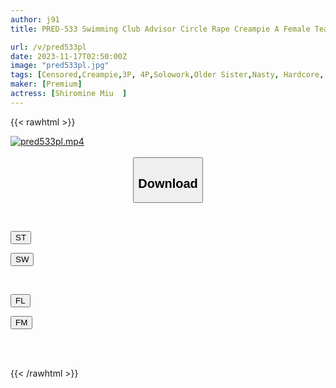 ```yaml
---
author: j91
title: PRED-533 Swimming Club Advisor Circle Rape Creampie A Female Teacher Who Keeps Getting Raped And Cumming By The Male Students Whose Rationality Is Blown Away By The Obscene Big Ass That Penetrates From The Competitive Swimsuit Of The Beautiful Mr. Shiramine, Who Everyone Admires. Shiramine Miu

url: /v/pred533pl
date: 2023-11-17T02:50:00Z
image: "pred533pl.jpg"
tags: [Censored,Creampie,3P, 4P,Solowork,Older Sister,Nasty, Hardcore,(tag-censored)	 ]
maker: [Premium]
actress: [Shiromine Miu  ]
---
```



{{< rawhtml >}}

<div class="video" data-videoid="6jdle6zvakS9Aqk">
    <a href="javascript:;">
        <img src="https://my.j91.asia/v/pred533pl/pred533pl.jpg" width="WIDTH" height="HEIGHT" alt="pred533pl.mp4" loading="lazy">
    </a>
</div>

<script type="text/javascript" src="https://j91.asia/asset/on-demand-st.js"></script>

<br>
  <link rel="stylesheet" href="https://j91.asia/asset/bs5.css">
  
  <center>
  <button class="btn btn-primary" type="button" data-bs-toggle="collapse" data-bs-target=".multi-collapse" aria-expanded="false" aria-controls="multiCollapseExample1 multiCollapseExample2"><h2>Download</h2></button></center>
</p>
<div class="row">
  <div class="col">
    <div class="collapse multi-collapse" id="multiCollapseExample1">
      <div class="card card-body">
	      	      <br>
<div class="buttons">  
<p><a href="https://streamtape.to/v/6jdle6zvakS9Aqk" target="_blank"><button class="btn-hover color-3"><i class="fa fa-download"></i> ST</button></a></p>
<p><a href="https://sfastwish.com/9pvl8w9l63x8" target="_blank"><button class="btn-hover color-2"><i class="fa fa-download"></i> SW</button></a></p></div>
    </div>
  </div>
</div>
  <div class="col">
    <div class="collapse multi-collapse" id="multiCollapseExample2">
      <div class="card card-body">
	      <br>
<div class="buttons">
<p><a href="https://filelions.site/f/66oexcvaife2" target="_blank"><button class="btn-hover color-9"><i class="fa fa-download"></i> FL</button></a></p>
<p><a href="https://filemoon.sx/d/k8893mec5t3b" target="_blank"><button class="btn-hover color-8"><i class="fa fa-download"></i> FM</button></a></p></div>
<br><br>
      </div>
    </div>
  </div>
</div>

{{< /rawhtml >}}
